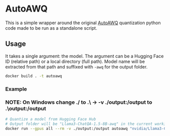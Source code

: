 # AutoAWQ

This is a simple wrapper around the original [AutoAWQ](https://github.com/casper-hansen/AutoAWQ/blob/v0.2.5/examples/quantize.py) quantization python code made to be run as a standalone script.

## Usage

It takes a single argument: the model. The argument can be a Hugging Face ID (relative path) or a local directory (full path). Model name will be extracted from that path and suffixed with `-awq` for the output folder.

```bash
docker build . -t autoawq
```

### Example
### NOTE: On Windows change ./ to .\ -> -v ./output:/output to .\output:/output

```bash
# Quantize a model from Hugging Face Hub
# Output folder will be "Llama3-ChatQA-1.5-8B-awq" in the current working directoy
docker run --gpus all --rm -v ./output:/output autoawq "nvidia/Llama3-ChatQA-1.5-8B"
```
